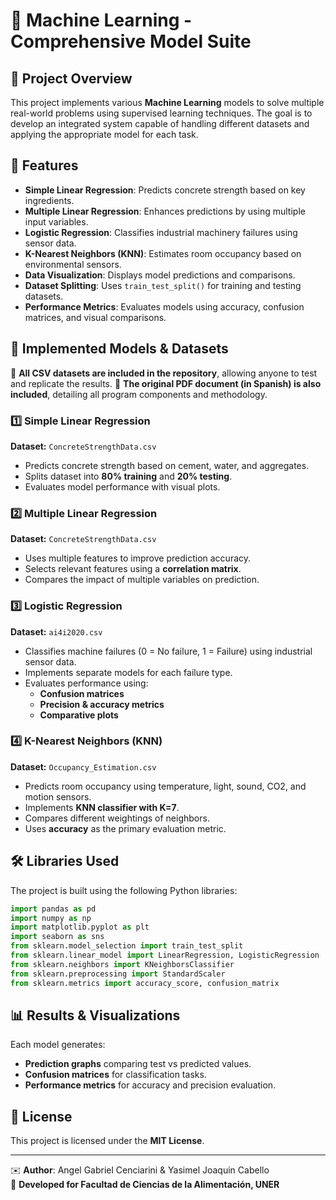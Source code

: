 # 🤖 Machine Learning - Comprehensive Model Suite

## 📌 Project Overview
This project implements various **Machine Learning** models to solve multiple real-world problems using supervised learning techniques. The goal is to develop an integrated system capable of handling different datasets and applying the appropriate model for each task.

## 🚀 Features
- **Simple Linear Regression**: Predicts concrete strength based on key ingredients.
- **Multiple Linear Regression**: Enhances predictions by using multiple input variables.
- **Logistic Regression**: Classifies industrial machinery failures using sensor data.
- **K-Nearest Neighbors (KNN)**: Estimates room occupancy based on environmental sensors.
- **Data Visualization**: Displays model predictions and comparisons.
- **Dataset Splitting**: Uses `train_test_split()` for training and testing datasets.
- **Performance Metrics**: Evaluates models using accuracy, confusion matrices, and visual comparisons.

## 📂 Implemented Models & Datasets

📂 **All CSV datasets are included in the repository**, allowing anyone to test and replicate the results.
📄 **The original PDF document (in Spanish) is also included**, detailing all program components and methodology.

### 1️⃣ Simple Linear Regression
**Dataset:** `ConcreteStrengthData.csv`
- Predicts concrete strength based on cement, water, and aggregates.
- Splits dataset into **80% training** and **20% testing**.
- Evaluates model performance with visual plots.

### 2️⃣ Multiple Linear Regression
**Dataset:** `ConcreteStrengthData.csv`
- Uses multiple features to improve prediction accuracy.
- Selects relevant features using a **correlation matrix**.
- Compares the impact of multiple variables on prediction.

### 3️⃣ Logistic Regression
**Dataset:** `ai4i2020.csv`
- Classifies machine failures (0 = No failure, 1 = Failure) using industrial sensor data.
- Implements separate models for each failure type.
- Evaluates performance using:
  - **Confusion matrices**
  - **Precision & accuracy metrics**
  - **Comparative plots**

### 4️⃣ K-Nearest Neighbors (KNN)
**Dataset:** `Occupancy_Estimation.csv`
- Predicts room occupancy using temperature, light, sound, CO2, and motion sensors.
- Implements **KNN classifier with K=7**.
- Compares different weightings of neighbors.
- Uses **accuracy** as the primary evaluation metric.

## 🛠️ Libraries Used
The project is built using the following Python libraries:

```python
import pandas as pd
import numpy as np
import matplotlib.pyplot as plt
import seaborn as sns
from sklearn.model_selection import train_test_split
from sklearn.linear_model import LinearRegression, LogisticRegression
from sklearn.neighbors import KNeighborsClassifier
from sklearn.preprocessing import StandardScaler
from sklearn.metrics import accuracy_score, confusion_matrix
```

## 📊 Results & Visualizations
Each model generates:
- **Prediction graphs** comparing test vs predicted values.
- **Confusion matrices** for classification tasks.
- **Performance metrics** for accuracy and precision evaluation.

## 📜 License
This project is licensed under the **MIT License**.

---
✉️ **Author**: Angel Gabriel Cenciarini & Yasimel Joaquin Cabello  
📍 **Developed for Facultad de Ciencias de la Alimentación, UNER**
